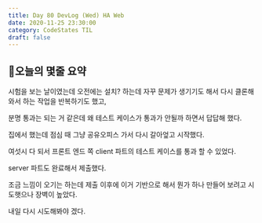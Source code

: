 ```yaml
---
title: Day 80 DevLog (Wed) HA Web
date: 2020-11-25 23:30:00
category: CodeStates TIL
draft: false
---
```


## 👨오늘의 몇줄 요약

시험을 보는 날이였는데 오전에는 설치? 하는데 자꾸 문제가 생기기도 해서 다시 클론해와서 하는 작업을 반복하기도 했고,

분명 통과는 되는 거 같은데 왜 테스트 케이스가 통과가 안될까 하면서 답답해 했다.

집에서 했는데 점심 때 그냥 공유오피스 가서 다시 갈아엎고 시작했다.

여섯시 다 되서 프론트 엔드 쪽 client 파트의 테스트 케이스를 통과 할 수 있었다.

server 파트도 완료해서 제출했다.

조금 느낌이 오기는 하는데 제출 이후에 이거 기반으로 해서 뭔가 하나 만들어 보려고 시도햇으나 장벽이 높았다.

내일 다시 시도해봐야 겠다.
